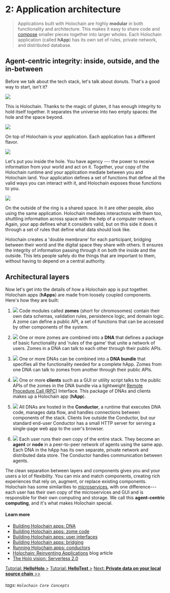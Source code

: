 # 2: Application architecture

> Applications built with Holochain are highly **modular** in both functionality and architecture. This makes it easy to share code and [compose](https://en.wikipedia.org/wiki/Composability) smaller pieces together into larger wholes. Each Holochain application (called **hApp**) has its own set of rules, private network, and distributed database.
> 
## Agent-centric integrity: inside, outside, and the in-between

Before we talk about the tech stack, let's talk about donuts. That's a good way to start, isn't it?

![](https://i.imgur.com/7pj8fBx.png)

This is Holochain. Thanks to the magic of gluten, it has enough integrity to hold itself together. It separates the universe into two empty spaces: the hole and the space beyond.

![](https://i.imgur.com/nNuA1CZ.png)

On top of Holochain is your application. Each application has a different flavor.

![](https://i.imgur.com/ImkR73e.png)

Let's put you inside the hole. You have agency --- the power to receive information from your world and act on it. Together, your copy of the Holochain runtime and your application mediate between you and Holochain land. Your application defines a set of functions that define all the valid ways you can interact with it, and Holochain exposes those functions to you.

![](https://i.imgur.com/Nvn4HIa.png)

On the outside of the ring is a shared space. In it are other people, also using the same application. Holochain mediates interactions with them too, shuttling information across space with the help of a computer network. Again, your app defines what it considers valid, but on this side it does it through a set of rules that define what data should look like.

Holochain creates a 'double membrane' for each participant, bridging between their world and the digital space they share with others. It ensures the integrity of information passing through it on both the inside and the outside. This lets people safely do the things that are important to them, without having to depend on a central authority.

## Architectural layers

Now let's get into the details of how a Holochain app is put together. Holochain apps (**hApps**) are made from loosely coupled components. Here's how they are built:


1. ![](https://i.imgur.com/GfsGnU0.png)
Code modules called **zomes** (short for chromosomes) contain their own data schemas, validation rules, persistence logic, and domain logic. A zome can define a public API, a set of functions that can be accessed by other components of the system.

2. ![](https://i.imgur.com/keq5iAQ.png)
One or more zomes are combined into a **DNA** that defines a package of basic functionality and 'rules of the game' that unite a network of users. Zomes in a DNA can talk to each other through their public APIs. 


3. ![](https://i.imgur.com/s7bNuoD.png)
One or more DNAs can be combined into a **DNA bundle** that specifies all the functionality needed for a complete hApp. Zomes from one DNA can talk to zomes from another through their public APIs.


4. ![](https://i.imgur.com/lK7EkQK.png)
One or more **clients** such as a GUI or utility script talks to the public APIs of the zomes in the DNA bundle via a lightweight [Remote Procedure Call (RPC)](https://en.wikipedia.org/wiki/Remote_procedure_call) Interface. This package of DNAs and clients makes up a Holochain app (**hApp**).

5. ![](https://i.imgur.com/y6Tqf0t.png)
All DNAs are hosted in the **Conductor**, a runtime that executes DNA code, manages data flow, and handles connections between components of the stack. Clients live outside the Conductor, but our standard end-user Conductor has a small HTTP server for serving a single-page web app to the user's browser.

6. ![](https://i.imgur.com/OJnabKc.png)
Each user runs their own copy of the entire stack. They become an **agent** or **node** in a peer-to-peer network of agents using the same app. Each DNA in the hApp has its own separate, private network and distributed data store. The Conductor handles communication between agents.

The clean separation between layers and components gives you and your users a lot of flexibility. You can mix and match components, creating rich experiences that rely on, augment, or replace existing components. Holochain has some similarities to [microservices](https://en.wikipedia.org/wiki/Microservices), with one difference---each user has their own copy of the microservices and GUI and is responsible for their own computing and storage. We call this **agent-centric computing**, and it's what makes Holochain special.

#### Learn more

* [Building Holochain apps: DNA](../../guide/building_apps)
* [Building Holochain apps: zome code](../../guide/zome/welcome)
* [Building Holochain apps: user interfaces](../../guide/apps_user_interfaces)
* [Building Holochain apps: bridging](../../guide/bridging)
* [Running Holochain apps: conductors](../../guide/conductors)
* [Holochain: Reinventing Applications](https://medium.com/holochain/holochain-reinventing-applications-d2ac1e4f25ef) blog article
* [The Holo vision: Serverless 2.0](https://medium.com/holochain/the-holo-vision-serverless-2-0-c0b294e753ba)

[Tutorial: **HelloHolo** >](../../tutorials/coreconcepts/hello_holo)
[Tutorial: **HelloTest** >](../../tutorials/coreconcepts/hello_test)
[Next: **Private data on your local source chain** >>](../3_private_data)


###### tags: `Holochain Core Concepts`
